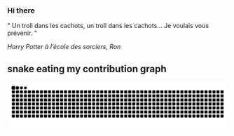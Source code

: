 ### Hi there

<!-- INSERT QUOTE START --> 

" Un troll dans les cachots, un troll dans les cachots… Je voulais vous prévenir. "

_Harry Potter à l’école des sorciers, Ron_

<!-- INSERT QUOTE END -->

## snake eating my contribution graph
![snake gif](https://github.com/Loupthevenin/Loupthevenin/blob/output/github-contribution-grid-snake-dark.svg)
